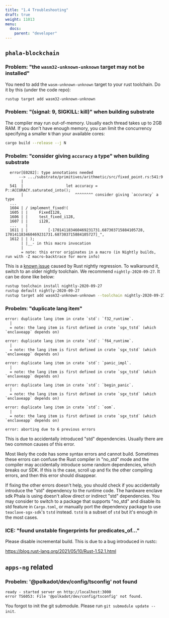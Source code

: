 ```yaml
---
title: "1.4 Troubleshooting"
draft: true
weight: 11013
menu:
  docs:
    parent: "developer"
---
```


## `phala-blockchain`

### Problem: "the `wasm32-unknown-unknown` target may not be installed"

You need to add the `wasm-unknown-unknown` target to your rust toolchain. Do it by this (under the code repo):

```bash
rustup target add wasm32-unknown-unknown
```

### Problem: "(signal: 9, SIGKILL: kill)" when building substrate

The compiler may run out-of-memory. Usually each thread takes up to 2GB RAM. If you don't have enough memory, you can limit the concurrency specifying a smaller `N` than your available cores:

```bash
cargo build --release --j N
```

### Probelm: "consider giving `accuracy` a type" when building substrate

```log
  error[E0282]: type annotations needed
      --> .../substrate/primitives/arithmetic/src/fixed_point.rs:541:9
       |
  541  |                   let accuracy = P::ACCURACY.saturated_into();
       |                       ^^^^^^^^ consider giving `accuracy` a type
  ...
  1604 | / implement_fixed!(
  1605 | |     FixedI128,
  1606 | |     test_fixed_i128,
  1607 | |     i128,
  ...    |
  1611 | |         [-170141183460469231731.687303715884105728, 170141183460469231731.687303715884105727]_",
  1612 | | );
       | |__- in this macro invocation
       |
       = note: this error originates in a macro (in Nightly builds, run with -Z macro-backtrace for more info)
```

This is a [known issue](https://github.com/paritytech/substrate/issues/7287) caused by Rust nightly regression. To walkaround it, switch to an older nightly toolchain. We recommend `nightly-2020-09-27`. It can be done like below:

```bash
rustup toolchain install nightly-2020-09-27
rustup default nightly-2020-09-27
rustup target add wasm32-unknown-unknown --toolchain nightly-2020-09-27
```

### Probelm: "duplicate lang item"

```log
error: duplicate lang item in crate `std`: `f32_runtime`.
  |
  = note: the lang item is first defined in crate `sgx_tstd` (which `enclaveapp` depends on)

error: duplicate lang item in crate `std`: `f64_runtime`.
  |
  = note: the lang item is first defined in crate `sgx_tstd` (which `enclaveapp` depends on)

error: duplicate lang item in crate `std`: `panic_impl`.
  |
  = note: the lang item is first defined in crate `sgx_tstd` (which `enclaveapp` depends on)

error: duplicate lang item in crate `std`: `begin_panic`.
  |
  = note: the lang item is first defined in crate `sgx_tstd` (which `enclaveapp` depends on)

error: duplicate lang item in crate `std`: `oom`.
  |
  = note: the lang item is first defined in crate `sgx_tstd` (which `enclaveapp` depends on)

error: aborting due to 6 previous errors
```

This is due to accidentally introduced "std" dependencies. Usually there are two common causes of this error.

Most likely the code has some syntax errors and cannot build. Sometimes these errors can confuse the Rust compiler in "no_std" mode and the compiler may accidentally introduce some random dependencies, which breaks our SDK. If this is the case, scroll up and fix the other compiling errors, and then this error should disappear.

If fixing the other errors doesn't help, you should check if you accidentally introduce the "std" dependency to the runtime code. The hardware enclave sdk Phala is using doesn't allow direct or indirect "std" dependencies. You may consider to switch to a package that supports "no_std" and disable its std feature in `Cargo.toml`, or manually port the dependency package to use `teaclave-sgx-sdk`'s `tstd` instead. `tstd` is a subset of `std` but it's enough in the most cases.

### ICE: "found unstable fingerprints for predicates_of..."

Please disable incremental build. This is due to a bug introduced in rustc:

<https://blog.rust-lang.org/2021/05/10/Rust-1.52.1.html>

## `apps-ng` related

### Probelm: '@polkadot/dev/config/tsconfig' not found

```log
ready - started server on http://localhost:3000
error TS6053: File '@polkadot/dev/config/tsconfig' not found.
```

You forgot to init the git submodule. Please run `git submodule update --init`.
